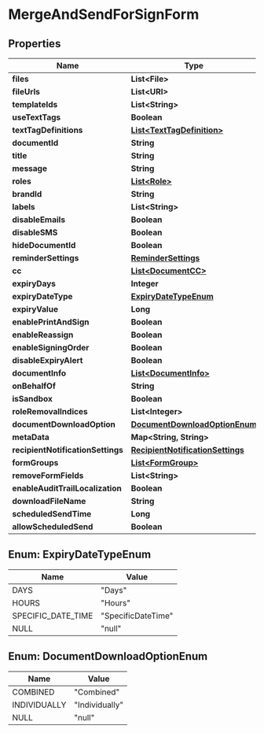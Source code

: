 

# MergeAndSendForSignForm


## Properties

| Name | Type | Description | Notes |
|------------ | ------------- | ------------- | -------------|
|**files** | **List&lt;File&gt;** |  |  [optional] |
|**fileUrls** | **List&lt;URI&gt;** |  |  [optional] |
|**templateIds** | **List&lt;String&gt;** |  |  [optional] |
|**useTextTags** | **Boolean** |  |  [optional] |
|**textTagDefinitions** | [**List&lt;TextTagDefinition&gt;**](TextTagDefinition.md) |  |  [optional] |
|**documentId** | **String** |  |  [optional] |
|**title** | **String** |  |  [optional] |
|**message** | **String** |  |  [optional] |
|**roles** | [**List&lt;Role&gt;**](Role.md) |  |  [optional] |
|**brandId** | **String** |  |  [optional] |
|**labels** | **List&lt;String&gt;** |  |  [optional] |
|**disableEmails** | **Boolean** |  |  [optional] |
|**disableSMS** | **Boolean** |  |  [optional] |
|**hideDocumentId** | **Boolean** |  |  [optional] |
|**reminderSettings** | [**ReminderSettings**](ReminderSettings.md) |  |  [optional] |
|**cc** | [**List&lt;DocumentCC&gt;**](DocumentCC.md) |  |  [optional] |
|**expiryDays** | **Integer** |  |  [optional] |
|**expiryDateType** | [**ExpiryDateTypeEnum**](#ExpiryDateTypeEnum) |  |  [optional] |
|**expiryValue** | **Long** |  |  [optional] |
|**enablePrintAndSign** | **Boolean** |  |  [optional] |
|**enableReassign** | **Boolean** |  |  [optional] |
|**enableSigningOrder** | **Boolean** |  |  [optional] |
|**disableExpiryAlert** | **Boolean** |  |  [optional] |
|**documentInfo** | [**List&lt;DocumentInfo&gt;**](DocumentInfo.md) |  |  [optional] |
|**onBehalfOf** | **String** |  |  [optional] |
|**isSandbox** | **Boolean** |  |  [optional] |
|**roleRemovalIndices** | **List&lt;Integer&gt;** |  |  [optional] |
|**documentDownloadOption** | [**DocumentDownloadOptionEnum**](#DocumentDownloadOptionEnum) |  |  [optional] |
|**metaData** | **Map&lt;String, String&gt;** |  |  [optional] |
|**recipientNotificationSettings** | [**RecipientNotificationSettings**](RecipientNotificationSettings.md) |  |  [optional] |
|**formGroups** | [**List&lt;FormGroup&gt;**](FormGroup.md) |  |  [optional] |
|**removeFormFields** | **List&lt;String&gt;** |  |  [optional] |
|**enableAuditTrailLocalization** | **Boolean** |  |  [optional] |
|**downloadFileName** | **String** |  |  [optional] |
|**scheduledSendTime** | **Long** |  |  [optional] |
|**allowScheduledSend** | **Boolean** |  |  [optional] |



## Enum: ExpiryDateTypeEnum

| Name | Value |
|---- | -----|
| DAYS | &quot;Days&quot; |
| HOURS | &quot;Hours&quot; |
| SPECIFIC_DATE_TIME | &quot;SpecificDateTime&quot; |
| NULL | &quot;null&quot; |



## Enum: DocumentDownloadOptionEnum

| Name | Value |
|---- | -----|
| COMBINED | &quot;Combined&quot; |
| INDIVIDUALLY | &quot;Individually&quot; |
| NULL | &quot;null&quot; |



